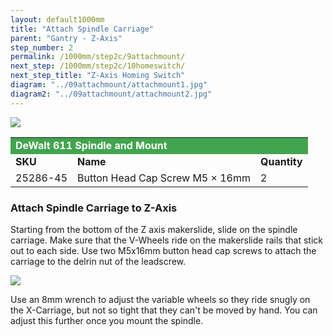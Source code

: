 ```yaml
---
layout: default1000mm
title: "Attach Spindle Carriage"
parent: "Gantry - Z-Axis"
step_number: 2
permalink: /1000mm/step2c/9attachmount/
next_step: /1000mm/step2c/10homeswitch/
next_step_title: "Z-Axis Homing Switch"
diagram: "../09attachmount/attachmount1.jpg"
diagram2: "../09attachmount/attachmount2.jpg"
---
```

<img src="../../step2/photo/jpfs_DSC2752.jpg">

<table>
  <tr>
    <td style="color:#fff;background: #42a44e" colspan="3">
      <b>DeWalt 611 Spindle and Mount</b>
    </td>
  </tr>
  <tr>
    <td>
      <b>SKU</b>
    </td>
    <td>
      <b>Name</b>
    </td>
    <td>
      <b>Quantity</b>
    </td>
  </tr>
  <tr>
    <td>
      25286-45
    </td>
    <td>
      Button Head Cap Screw M5 × 16mm
    </td>
    <td>
      2
    </td>
  </tr>
</table>

<h3>Attach Spindle Carriage to Z-Axis</h3>

Starting from the bottom of the Z axis makerslide, slide on the spindle carriage. Make sure that the V-Wheels ride on the makerslide rails that stick out to each side. Use two M5x16mm button head cap screws to attach the carriage to the delrin nut of the leadscrew.

<img src="../../step2/photo/jpfs_DSC2756.jpg">

Use an 8mm wrench to adjust the variable wheels so they ride snugly on the X-Carriage, but not so tight that they can't be moved by hand. You can adjust this further once you mount the spindle.




